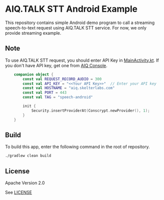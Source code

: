 # AIQ.TALK STT Android Example

This repository contains simple Android demo program to call a streaming speech-to-text request using AIQ.TALK STT service. For now, we only provide streaming example.

## Note

To use AIQ.TALK STT request, you should enter API Key in [MainActivity.kt](app/src/main/java/aiq/speech/example/android/MainActivity.kt). If you don't have API key, get one from [AIQ Console](https://aiq.skelterlabs.com/console).

```kotlin
    companion object {
        const val REQUEST_RECORD_AUDIO = 300
        const val API_KEY = "<<Your API Key>>"  // Enter your API key
        const val HOSTNAME = "aiq.skelterlabs.com"
        const val PORT = 443
        const val TAG = "speech-android"

        init {
            Security.insertProviderAt(Conscrypt.newProvider(), 1);
        }
    }
```

## Build

To build this app, enter the following command in the root of repository.

```bash
./gradlew clean build
```

## License

Apache Version 2.0

See [LICENSE](LICENSE)
